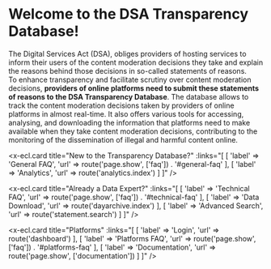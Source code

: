 # Welcome to the DSA Transparency Database!

The Digital Services Act (DSA), obliges providers of hosting services to inform their users of the content 
moderation decisions they take and explain the reasons behind those decisions in so-called statements of reasons.  
To enhance transparency and facilitate scrutiny over content moderation decisions, **providers of online platforms 
need to submit these statements of reasons to the DSA Transparency Database**. The database allows to track the 
content moderation decisions taken by providers of online platforms in almost real-time. It also offers various 
tools for accessing, analysing, and downloading the information that platforms need to make available when they 
take content moderation decisions, contributing to the monitoring of the dissemination of illegal and harmful 
content online.





<div class="ecl-row">
<div class="ecl-col-l-4">

<x-ecl.card title="New to the Transparency Database?" 
    :links="[
        [
            'label' => 'General FAQ',
            'url' => route('page.show', ['faq']) . '#general-faq'
        ],
        [
            'label' => 'Analytics',
            'url' => route('analytics.index')
        ]
    ]"
/>

</div>
<div class="ecl-col-l-4">

<x-ecl.card title="Already a Data Expert?"
    :links="[
    [
    'label' => 'Technical FAQ',
    'url' => route('page.show', ['faq']) . '#technical-faq'
    ],
    [
    'label' => 'Data Download',
    'url' => route('dayarchive.index')
    ],
    [
    'label' => 'Advanced Search',
    'url' => route('statement.search')
    ]
    ]"
/>

</div>
<div class="ecl-col-l-4">

<x-ecl.card title="Platforms"
    :links="[
    [
    'label' => 'Login',
    'url' => route('dashboard')
    ],
    [
    'label' => 'Platforms FAQ',
    'url' => route('page.show', ['faq']) . '#platforms-faq'
    ],
    [
    'label' => 'Documentation',
    'url' => route('page.show', ['documentation'])
    ]
    ]"
/>

</div>
</div>

    